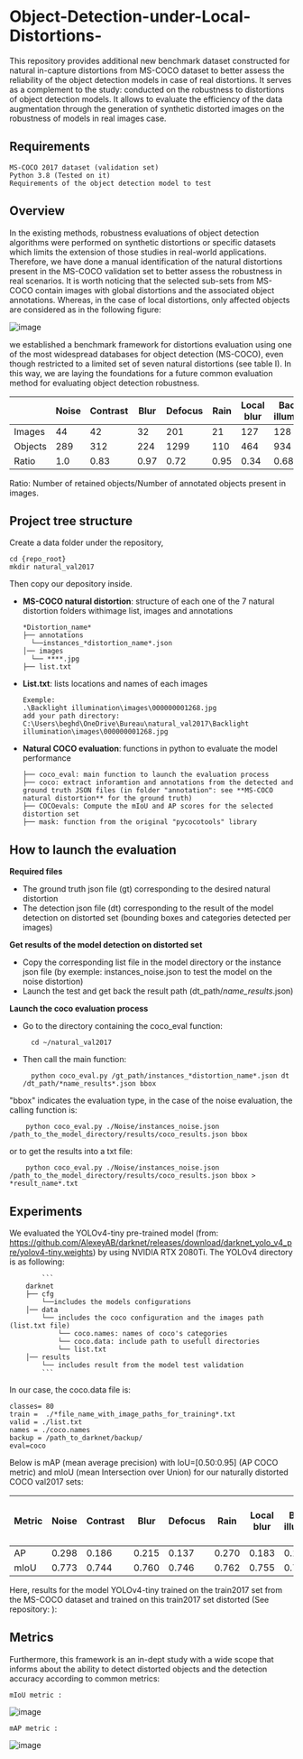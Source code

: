 # Object-Detection-under-Local-Distortions-

This repository provides additional new benchmark dataset constructed for natural in-capture distortions from MS-COCO dataset to better assess the reliability
of the object detection models in case of real distortions. It serves as a complement to the study: conducted on the robustness to distortions of object detection models. It allows to evaluate the efficiency of the data augmentation through the generation of synthetic distorted images on the robustness of models in real images case.

Requirements
-----------------------------------

    MS-COCO 2017 dataset (validation set)
    Python 3.8 (Tested on it)
    Requirements of the object detection model to test

Overview
-----------------------------------

In the existing methods, robustness evaluations of object detection algorithms were performed on synthetic distortions or specific datasets which limits the extension of those studies in real-world applications.
Therefore, we have done a manual identification of the natural distortions present in the MS-COCO validation set to better assess the robustness in real scenarios. 
It is worth noticing that the selected sub-sets from MS-COCO contain images with global distortions and the associated object annotations. Whereas,
in the case of local distortions, only affected objects are considered as in the following figure:

![image](https://user-images.githubusercontent.com/80038451/153512080-b0fd582b-9d8d-4651-b576-1a9d6f87a484.png)

we established a benchmark framework for distortions evaluation using one of the most widespread databases for object detection (MS-COCO), even though restricted to a limited
set of seven natural distortions (see table I). In this way, we are laying the foundations for a future common evaluation method for evaluating object detection robustness. 

| | Noise| Contrast| Blur | Defocus  | Rain  | Local blur | Backlight illumination   | 
| ------ | ------ | ------ | ------ |  ------ | ------ | ------ | ------ | 
| Images | 44 | 42 | 32  | 201 | 21 | 127 |  128 | 
| Objects | 289 | 312 | 224  | 1299 | 110 | 464 |  934 | 
| Ratio | 1.0| 0.83 | 0.97  | 0.72 | 0.95 | 0.34 | 0.68 | 

Ratio: Number of retained objects/Number of annotated objects present in images.


Project tree structure
-----------------------------------

Create a data folder under the repository,

    cd {repo_root}
    mkdir natural_val2017
    
Then copy our depository inside.
    
- **MS-COCO natural distortion**: structure of each one of the 7 natural distortion folders withimage list, images and annotations
    ```
  *Distortion_name*
  ├── annotations
      └──instances_*distortion_name*.json
  │── images
      └── ****.jpg
  ├── list.txt
  ```
 
- **List.txt**: lists locations and names of each images
    ```
    Exemple:
    .\Backlight illumination\images\000000001268.jpg
    add your path directory:
    C:\Users\beghd\OneDrive\Bureau\natural_val2017\Backlight illumination\images\000000001268.jpg
    ```
    
 - **Natural COCO evaluation**: functions in python to evaluate the model performance
      ```
    ├── coco_eval: main function to launch the evaluation process
    ├── coco: extract inforamtion and annotations from the detected and ground truth JSON files (in folder "annotation": see **MS-COCO natural distortion** for the ground truth)
    ├── COCOevals: Compute the mIoU and AP scores for the selected distortion set
    ├── mask: function from the original "pycocotools" library 
      ```


How to launch the evaluation
-----------------------------------
**Required files**
- The ground truth json file (gt) corresponding to the desired natural distortion
- The detection json file (dt) corresponding to the result of the model detection on distorted set (bounding boxes and categories detected per images)

**Get results of the model detection on distorted set**
- Copy the corresponding list file in the model directory or the instance json file (by exemple: instances_noise.json to test the model on the noise distortion)
- Launch the test and get back the result path (dt_path/*name_results*.json)

**Launch the coco evaluation process**
- Go to the directory containing the coco_eval function:

        cd ~/natural_val2017
        
- Then call the main function:

        python coco_eval.py /gt_path/instances_*distortion_name*.json dt /dt_path/*name_results*.json bbox
        
"bbox" indicates the evaluation type, in the case of the noise evaluation, the calling function is:

        python coco_eval.py ./Noise/instances_noise.json /path_to_the_model_directory/results/coco_results.json bbox
        
or to get the results into a txt file:

        python coco_eval.py ./Noise/instances_noise.json /path_to_the_model_directory/results/coco_results.json bbox > *result_name*.txt
        

Experiments
-----------------------------------
We evaluated the YOLOv4-tiny pre-trained model (from: https://github.com/AlexeyAB/darknet/releases/download/darknet_yolo_v4_pre/yolov4-tiny.weights) by using NVIDIA RTX 2080Ti.
The YOLOv4 directory is as following:

            ```
        darknet
        ├── cfg
            └──includes the models configurations
        │── data
            └── includes the coco configuration and the images path (list.txt file)
                └── coco.names: names of coco's categories
                └── coco.data: include path to usefull directories   
                └── list.txt
        │── results
            └── includes result from the model test validation    
            ```
  
In our case, the coco.data file is:

    classes= 80
    train =  ./*file_name_with_image_paths_for_training*.txt
    valid = ./list.txt
    names = ./coco.names
    backup = /path_to_darknet/backup/
    eval=coco

Below is mAP (mean average precision) with IoU=[0.50:0.95] (AP COCO metric) and mIoU (mean Intersection over Union) for our naturally distorted COCO val2017 sets:

| Metric | Noise| Contrast| Blur | Defocus  | Rain  | Local blur | Backlight illumination   |  MS-COCO validation set   | 
| ------ | ------ | ------ | ------ |  ------ | ------ | ------ | ------ | ------ | 
| AP | 0.298 | 0.186 | 0.215 | 0.137 | 0.270 | 0.183 | 0.131 | 0.221  | 
| mIoU | 0.773 | 0.744 | 0.760  | 0.746 | 0.762 | 0.755 | 0.749 | 0.758 | 

Here, results for the model YOLOv4-tiny trained on the train2017 set from the MS-COCO dataset and trained on this train2017 set distorted (See repository:  ):




Metrics
-----------------------------------

Furthermore, this framework is an in-dept study with a wide scope that informs about the ability to detect distorted objects and the detection accuracy according to common metrics:

    mIoU metric : 
![image](https://user-images.githubusercontent.com/80038451/153515307-a4990af7-2350-44bb-89aa-912557968374.png)

    mAP metric :
![image](https://user-images.githubusercontent.com/80038451/153515751-639ea60a-5eaf-48b2-963f-7b061ee55b37.png)




